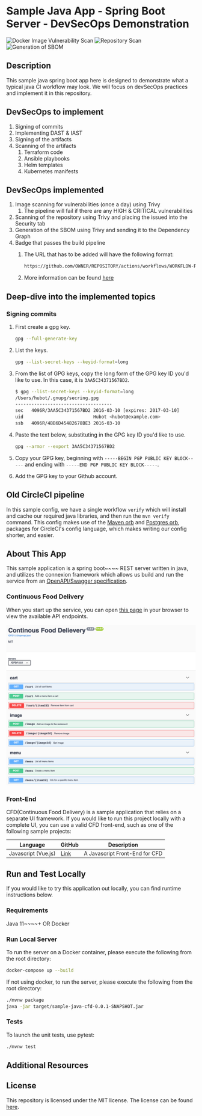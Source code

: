 # Sample Java App - Spring Boot Server - DevSecOps Demonstration

![Docker Image Vulnerability Scan](https://github.com/cristisulighetean/sample-java-app/actions/workflows/docker-image-scan.yaml/badge.svg) ![Repository Scan](https://github.com/cristisulighetean/sample-java-app/actions/workflows/repository-scan.yaml/badge.svg) ![Generation of SBOM](https://github.com/cristisulighetean/sample-java-app/actions/workflows/generating-sbom.yaml/badge.svg)

## Description

This sample java spring boot app here is designed to demonstrate what a typical java CI workflow may look. We will focus on devSecOps practices and implement it in this repository.

## DevSecOps to implement

1. Signing of commits
2. Implementing DAST & IAST
3. Signing of the artifacts
4. Scanning of the artifacts
   1. Terraform code
   2. Ansible playbooks
   3. Helm templates
   4. Kubernetes manifests

## DevSecOps implemented

1. Image scanning for vulnerabilities (once a day) using Trivy
   1. The pipeline will fail if there are any HIGH & CRITICAL vulnerabilities
2. Scanning of the repository using Trivy and placing the issued into the Security tab
3. Generation of the SBOM using Trivy and sending it to the Dependency Graph
4. Badge that passes the build pipeline
   1. The URL that has to be added will have the following format:

        ```sh
        https://github.com/OWNER/REPOSITORY/actions/workflows/WORKFLOW-FILE/badge.svg
        ```

   2. More information can be found [here](https://docs.github.com/en/actions/monitoring-and-troubleshooting-workflows/adding-a-workflow-status-badge)

## Deep-dive into the implemented topics

### Signing commits

1. First create a gpg key.

    ```sh
    gpg --full-generate-key
    ```

2. List the keys.

    ```sh
    gpg --list-secret-keys --keyid-format=long
    ```

3. From the list of GPG keys, copy the long form of the GPG key ID you'd like to use. In this case, it is `3AA5C34371567BD2`.

    ```sh
    $ gpg --list-secret-keys --keyid-format=long
    /Users/hubot/.gnupg/secring.gpg
    ------------------------------------
    sec   4096R/3AA5C34371567BD2 2016-03-10 [expires: 2017-03-10]
    uid                          Hubot <hubot@example.com>
    ssb   4096R/4BB6D45482678BE3 2016-03-10
    ```

4. Paste the text below, substituting in the GPG key ID you'd like to use.

    ```sh
    gpg --armor --export 3AA5C34371567BD2
    ```

5. Copy your GPG key, beginning with `-----BEGIN PGP PUBLIC KEY BLOCK-----` and ending with `-----END PGP PUBLIC KEY BLOCK-----`.
6. Add the GPG key to your Github account.

## Old CircleCI pipeline

In this sample config, we have a single workflow `verify` which will install and cache our required java libraries, and then run the `mvn verify` command. This config makes use of the [Maven orb](https://circleci.com/developer/orbs/orb/circleci/maven) and [Postgres orb](https://circleci.com/developer/orbs/orb/circleci/postgres), packages for CircleCI's config language, which makes writing our config shorter, and easier.

## About This App

This sample application is a spring boot~~~~ REST server written in java, and utilizes the connexion framework which allows us build and run the service from an [OpenAPI/Swagger specification](https://swagger.io/specification/).

### Continuous Food Delivery

When you start up the service, you can open [this page](http://localhost:8080/swagger-ui/index.html) in your browser to view the available API endpoints.

![Swagger UI Screenshot](https://raw.githubusercontent.com/CircleCI-Public/sample-python-cfd/main/.github/img/preview.png)

### Front-End

CFD(Continuous Food Delivery) is a sample application that relies on a separate UI framework. If you would like to run this project locally with a complete UI, you can use a valid CFD front-end, such as one of the following sample projects:

| Language |  GitHub | Description |
|---|---|---|
|  Javascript (Vue.js) | [Link](https://github.com/CircleCI-Public/sample-javascript-cfd)  | A Javascript Front-End for CFD |

## Run and Test Locally

If you would like to try this application out locally, you can find runtime instructions below.

### Requirements

Java 11~~~~+ OR Docker

### Run Local Server

To run the server on a Docker container, please execute the following from the root directory:

```bash
docker-compose up --build
```

If not using docker, to run the server, please execute the following from the root directory:

```sh
./mvnw package
java -jar target/sample-java-cfd-0.0.1-SNAPSHOT.jar
```

### Tests

To launch the unit tests, use pytest:

```sh
./mvnw test
```

## Additional Resources

## License

This repository is licensed under the MIT license.
The license can be found [here](./LICENSE).